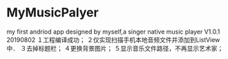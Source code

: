 # MyMusicPalyer
my first andriod app designed by myself,a singer native music player
V1.0.1   20190802
１工程编译成功；
２仅实现扫描手机本地音频文件并添加到ListView中．
３去掉标题栏；
４更换背景图片；
５显示音乐文件路径，不再显示艺术家；
